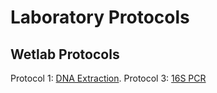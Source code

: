 # Laboratory Protocols

## Wetlab Protocols
Protocol 1: [DNA Extraction](https://github.com/sjc6663/Protocols/blob/main/DNA_Extraction_Microbiome_Fecal.md). 
Protocol 3: [16S PCR](https://github.com/sjc6663/Protocols/blob/main/16S_PCR.md)
